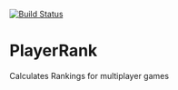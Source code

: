 [![Build Status](https://api.shippable.com/projects/557082c8edd7f2c052088637/badge?branchName=master)](https://app.shippable.com/projects/557082c8edd7f2c052088637/builds/latest)

# PlayerRank
Calculates Rankings for multiplayer games

